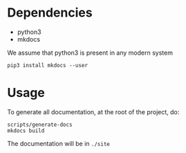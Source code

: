 # Dependencies

* python3
* mkdocs

We assume that python3 is present in any modern system

    pip3 install mkdocs --user

# Usage

To generate all documentation, at the root of the project, do:


    scripts/generate-docs 
    mkdocs build

The documentation will be in `./site`

